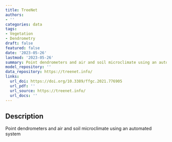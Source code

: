 ```yaml
---
title: TreeNet
authors:
- ''
categories: data
tags:
- Vegetation
- Dendrometry
draft: false
featured: false
date: '2023-05-26'
lastmod: '2023-05-26'
summary: Point dendrometers and air and soil microclimate using an automated system
model_repository: ''
data_repository: https://treenet.info/
links:
  url_doi: https://doi.org/10.3389/ffgc.2021.776905
  url_pdf: ''
  url_source: https://treenet.info/
  url_docs: ''
---
```


## Description

Point dendrometers and air and soil microclimate using an automated system

